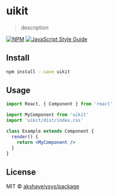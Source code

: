 # uikit

> description

[![NPM](https://img.shields.io/npm/v/uikit.svg)](https://www.npmjs.com/package/uikit) [![JavaScript Style Guide](https://img.shields.io/badge/code_style-standard-brightgreen.svg)](https://standardjs.com)

## Install

```bash
npm install --save uikit
```

## Usage

```jsx
import React, { Component } from 'react'

import MyComponent from 'uikit'
import 'uikit/dist/index.css'

class Example extends Component {
  render() {
    return <MyComponent />
  }
}
```

## License

MIT © [akshayeiysys/package](https://github.com/akshayeiysys/package)

